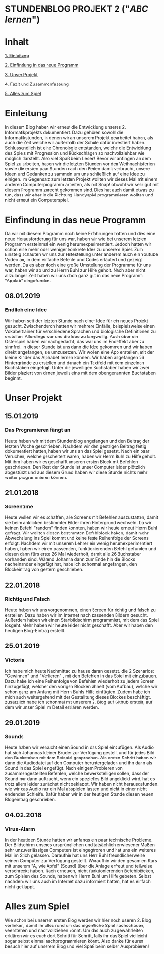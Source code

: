 # STUNDENBLOG PROJEKT 2 ("*ABC lernen*")

# Inhalt

[1. Einleitung](#1)

[2. Einfindung in das neue Programm](#2)

[3. Unser Projekt](#3)

[4. Fazit und Zusammenfassung](#4)

[5. Alles zum Spiel](#5)


# <a name="1"></a>Einleitung
In diesem Blog haben wir erneut die Entwicklung unseres 2. Informatikprojekts dokumentiert. Dazu gehören sowohl die Informatikstunden, in denen wir an unserem Projekt gearbeitet haben, als auch die Zeit welche wir außerhalb der Schule dafür investiert haben. Schlussendlich ist eine Chronologie entstanden, welche die Entwicklung des Spiels mit Progression und Rückschlägen so nachvollziehbar wie möglich darstellt. Also viel Spaß beim Lesen!
Bevor wir anfingen an dem Spiel zu arbeiten, haben wir die letzten Stunden vor den Weihnachtsferien sowie die ersten paar Stunden nach den Ferien damit verbracht, unsere Ideen und Gedanken zu sammeln um uns schließlich auf eine Idee zu einigen. Im Gegensatz zum letzten Projekt wollten wir dieses Mal mit einem anderen Computerprogramm arbeiten, als mit Snap! obwohl wir sehr gut mit diesem Programm zurecht gekommen sind. Dies hat auch damit etwas zu tun, dass wir eher in die Richtung Handyspiel programmieren wollten und nicht erneut ein Computerspiel.


# <a name="2"></a>Einfindung in das neue Programm

Da wir mit diesem Programm noch keine Erfahrungen hatten und dies eine neue Herausforderung für uns war, haben wir wie bei unserem letzten Programm ersteinmal ein wenig herumexperimentiert. Jedoch hatten wir schon eine mehr oder weniger konkrete Idee zu unserem Spiel. Zum Einsteig schauten wir uns zur Hilfestellung unter anderem auch ein Youtube Vodeo an, in dem einfache Befehle und Codes erläutert und gezeigt werden. Da es aber doch eine große Umstellung der Programme für uns war, haben wir ab und zu Herrn Buhl zur Hilfe geholt. Nach aber nicht allzulanger Zeit haben wir uns doch ganz gut in das neue Programm "Applab" eingefunden.

## 08.01.2019
### Endlich eine Idee
Wir haben seit der letzten Stunde nach einer Idee für ein neues Projekt gesucht. 
Zwischendurch hatten wir mehrere Einfälle, beispielsweise einen Vokabeltrainer für verschiedene Sprachen und biologische Definitionen zu erstellen. Allerdings war uns die Idee zu langweilig. Auch über ein Osterspiel haben wir nachgedacht, das war uns im Endeffekt aber zu sinnfrei.
In dieser Stunde ist uns dann die Idee gekommen und wir haben direkt angefangen, sie umzusetzen. Wir wollen eine App erstellen, mit der kleine Kinder das Alphabet lernen können. Wir haben angefangen 26 Hintergründe zu erstellen und danach ein Textfeld mit dem einzelnen Buchstaben eingefügt. Unter die jeweiligen Buchstaben haben wir zwei Bilder plaziert von denen jeweils eins mit dem obengenannten Buchstaben beginnt.

# <a name="3"></a>Unser Projekt

## 15.01.2019
### Das Programieren fängt an
Heute haben wir mit dem Stundenblog angefangen und den Beitrag der letzten Woche geschrieben. Nachdem wir den gestrigen Beitrag fertig dokumentiert hatten, haben wir uns an das Spiel gesetzt. Nach ein paar Veruchen, welche gescheitert waren, haben wir Herrn Buhl zu Hilfe geholt. Mit ihm haben wir es geschafft unseren ersten Block mit Befehlen geschrieben. Den Rest der Stunde ist unser Computer leider plötzlich abgestürzt und aus diesem Grund haben wir diese Stunde nichts mehr weiter programmieren können.

## 21.01.2018
### Screentime
Heute wollen wir es schaffen, alle Screens mit Befehlen auszustatten, damit sie beim anklicken bestimmter Bilder ihren Hintergrund wechseln. Da wir keinen Befehl "random" finden konnten, haben wir heute erneut Herrn Buhl gefragt. Wir wollten diesen bestimmten Befehlblock haben, damit mehr Abwechslung ins Spiel kommt und keine feste Reihenfolge der Screens erfolgt. Nachdem wir mit unserem Lehrer ein wenig herumexperimentiert haben, haben wir einen passenden, funktionierenden Befehl gefunden und diesen dann fürs erste 26 Mal wiederholt, damit alle 26 Buchstaben vorhanden sind. Wärend Johanna dann zum Ende hin die Blocks nacheinander eingefügt hat, habe ich schonmal angefangen, den Blockeintrag von gestern geschrieben.

## 22.01.2018
### Richtig und Falsch
Heute haben wir uns vorgenommen, einen Screen für richtig und falsch zu erstellen. Dazu haben wir im Internet nach passenden Bildern gesucht. Außerdem haben wir einen Startbildschirm programmiert, mit dem das Spiel losgeht. Mehr haben wir heute leider nicht geschafft. Aber wir haben den heutigen Blog-Eintrag erstellt. 

## 25.01.2019
### Victoria
Ich habe mich heute Nachmittag zu hause daran gesetzt, die 2 Szenarios: "Gewinnen" und "Verlieren" , mit den Befehlen in das Spiel mit einzubauen. Dazu habe ich eine Reihenfolge von Befehlen wiederholt zu jedem Screen hinzugefügt, welcher den vorigen Blocken ähnelt (vom Aufbau), welche wir schon ganz am Anfang mit Herrn Buhls Hilfe einfügten. Zudem habe ich mich auch weitergehend mit der Gestalltung dieses Blockes beschäftigt. zusätzlich habe ich schonmal mit unserem 2. Blog auf Github erstellt, auf dem wir unser Spiel im Detail erklären werden.

## 29.01.2019
### Sounds
Heute haben wir versucht einen Sound in das Spiel einzufügen. Als Audio hat sich Johannas kleiner Bruder zur Verfügung gestellt und für jedes Bild den Buchstaben mit dem Beispiel gesprochen. Als ersten Schritt haben wir dann die Audiodatei auf den Computer heruntergeladen und ihn dann als Sound in das Spiel eingefügt. Nach einigem Probieren von zusammengestellten Befehlen, welche bewerkstelligen sollen, dass der Sound nur dann auftaucht, wenn ein spezielles Bild angeklickt wird, hat es trotz allem leider zunächst nicht geklappt. Wir haben nicht herausgefunden, wie wir das Audio nur ein Mal abspielen lassen und nicht in einer nicht endenden Schleife. Dafür haben wir in der heutigen Stunde diesen neuen Blogeintrag geschrieben.

## 04.02.2018
### Virus-Alarm
In der heutigen Stunde hatten wir anfangs ein paar technische Probleme. Der Bildschirm unseres ursprünglichen und tatsächlich erwiesener Maßen sehr unzuverlässigen Computers ist eingegfroren und hat uns ein weiteres Mal im Stich gelassen. Daraufhin hat uns Herr Buhl freundlicherweise seinen Computer zur Verfügung gestellt. Woraufhin wir den gesamten Kurs mit unserem "A, wie Apfel" (Sound) über die Anlage erfreut und teilweise verschreckt haben. Nach erneuten, nicht funktionierenden Befehlblöcken, zum Spielen des Sounds, haben wir Herrn Buhl um Hilfe gebeten. Selbst nachdem wir uns auch im Internet dazu informiert hatten, hat es einfach nicht geklappt.



# <a name="5"></a>Alles zum Spiel

Wie schon bei unserem ersten Blog werden wir hier noch useren 2. Blog verlinken, damit ihr alles rund um das eigentliche Spiel nachschauen, veerstehen und nachvollziehen könnt. Um das auch zu gewährleiten erklären wir es euch dort Schritt für Schritt, falls ihr das Spiel vielleicht sogar selbst einmal nachprogrammieren könnt.
Also danke für euren besuch hier auf unserem Blog und viel Spaß beim selber Ausprobieren!


